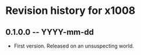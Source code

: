 # Revision history for x1008

## 0.1.0.0 -- YYYY-mm-dd

* First version. Released on an unsuspecting world.

